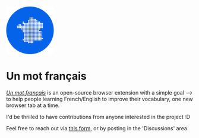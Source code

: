 ![icon test](icon.png)

# Un mot français

[*Un mot français*](https://chrome.google.com/webstore/detail/un-mot-fran%C3%A7ais/ajohfegeceikkpapkegoammmaogfmbld) is an open-source browser extension with a simple goal --> to help people learning French/English to improve their vocabulary, one new browser tab at a time.

I'd be thrilled to have contributions from anyone interested in the project :D

Feel free to reach out via [this form](https://docs.google.com/forms/d/e/1FAIpQLSfolRHOWRcs4OTx8LnvRejNtIO1Ut5BSSOvWvNvY0ktSqOxyQ/viewform), or by posting in the 'Discussions' area.
